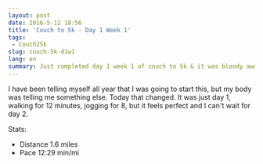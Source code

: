 ```yaml
---
layout: post
date: 2016-5-12 18:56
title: 'Couch to 5k - Day 1 Week 1'
tags:
 - Couch25k
slug: couch-5k-d1w1
lang: en
summary: Just completed day 1 week 1 of couch to 5k & it was bloody awesome.
---
```

I have been telling myself all year that I was going to start this, but my body was telling me something else. Today that changed. It was just day 1, walking for 12 minutes, jogging for 8, but it feels perfect and I can't wait for day 2.

Stats:

* Distance 1.6 miles
* Pace 12:29 min/mi

 <a href="https://brid.gy/publish/twitter"></a>
